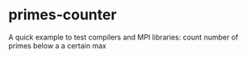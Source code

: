 # primes-counter
A quick example to test compilers and MPI libraries: count number of primes below a a certain max
